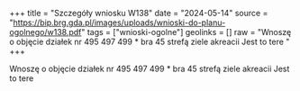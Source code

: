 +++
title = "Szczegóły wniosku W138"
date = "2024-05-14"
source = "https://bip.brg.gda.pl/images/uploads/wnioski-do-planu-ogolnego/w138.pdf"
tags = ["wnioski-ogolne"]
geolinks = []
raw = "Wnoszę o objęcie działek nr 495 497 499 * bra 45 strefą ziele akreacii Jest to tere "
+++

Wnoszę o objęcie działek nr 495 497 499 * bra 45 strefą ziele akreacii Jest to tere



